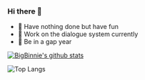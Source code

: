 

### Hi there 👋

- 🌚 Have nothing done but have fun
- 🤖 Work on the dialogue system currently
- 🐰 Be in a gap year


[![BigBinnie's github stats](https://i-github-readme-stats.vercel.app/api?username=bigbinnie&show_icons=true)](https://github.com/anuraghazra/github-readme-stats)


![Top Langs](https://i-github-readme-stats.vercel.app/api/top-langs/?username=bigbinnie&layout=compact&hide=assembly,html&langs_count=8&card_width=445)
<!--
**BigBinnie/BigBinnie** is a ✨ _special_ ✨ repository because its `README.md` (this file) appears on your GitHub profile.

Here are some ideas to get you started:

- 🔭 I’m currently working on ...
- 🌱 I’m currently learning ...
- 👯 I’m looking to collaborate on ...
- 🤔 I’m looking for help with ...
- 💬 Ask me about ...
- 📫 How to reach me: ...
- 😄 Pronouns: ...
- ⚡ Fun fact: ...
-->

